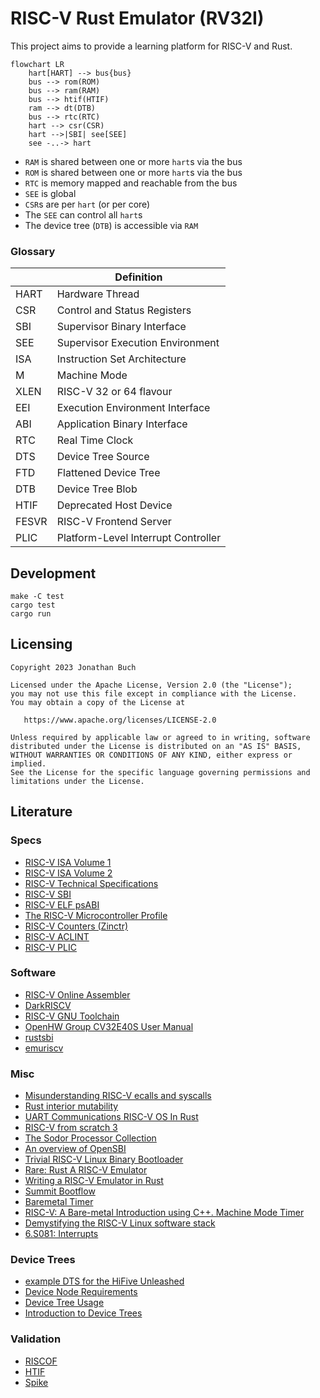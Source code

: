 # RISC-V Rust Emulator (RV32I)

This project aims to provide a learning platform for RISC-V and Rust.

```mermaid
flowchart LR
    hart[HART] --> bus{bus}
    bus --> rom(ROM)
    bus --> ram(RAM)
    bus --> htif(HTIF)
    ram --> dt(DTB)
    bus --> rtc(RTC)
    hart --> csr(CSR)
    hart -->|SBI| see[SEE]
    see -..-> hart
```

* `RAM` is shared between one or more `hart`s via the bus
* `ROM` is shared between one or more `hart`s via the bus
* `RTC` is memory mapped and reachable from the bus
* `SEE` is global
* `CSR`s are per `hart` (or per core)
* The `SEE` can control all `hart`s
* The device tree (`DTB`) is accessible via `RAM`

### Glossary

|       | Definition                          |
|-------|-------------------------------------|
| HART  | Hardware Thread                     |
| CSR   | Control and Status Registers        |
| SBI   | Supervisor Binary Interface         |
| SEE   | Supervisor Execution Environment    |
| ISA   | Instruction Set Architecture        |
| M     | Machine Mode                        |
| XLEN  | RISC-V 32 or 64 flavour             |
| EEI   | Execution Environment Interface     |
| ABI   | Application Binary Interface        |
| RTC   | Real Time Clock                     |
| DTS   | Device Tree Source                  |
| FTD   | Flattened Device Tree               |
| DTB   | Device Tree Blob                    |
| HTIF  | Deprecated Host Device              |
| FESVR | RISC-V Frontend Server              |
| PLIC  | Platform-Level Interrupt Controller |

## Development

```
make -C test
cargo test
cargo run
```

## Licensing

```
Copyright 2023 Jonathan Buch

Licensed under the Apache License, Version 2.0 (the "License");
you may not use this file except in compliance with the License.
You may obtain a copy of the License at

   https://www.apache.org/licenses/LICENSE-2.0

Unless required by applicable law or agreed to in writing, software
distributed under the License is distributed on an "AS IS" BASIS,
WITHOUT WARRANTIES OR CONDITIONS OF ANY KIND, either express or implied.
See the License for the specific language governing permissions and
limitations under the License.
```

## Literature

### Specs

* [RISC-V ISA Volume 1](https://riscv.org/technical/specifications/)
* [RISC-V ISA Volume 2](https://riscv.org/technical/specifications/)
* [RISC-V Technical Specifications](https://wiki.riscv.org/display/HOME/RISC-V+Technical+Specifications)
* [RISC-V SBI](https://github.com/riscv-non-isa/riscv-sbi-doc)
* [RISC-V ELF psABI](https://github.com/riscv-non-isa/riscv-elf-psabi-doc)
* [The RISC-V Microcontroller Profile](https://github.com/emb-riscv/specs-markdown)
* [RISC-V Counters (Zinctr)](https://five-embeddev.com/riscv-isa-manual/latest/counters.html)
* [RISC-V ACLINT](https://github.com/riscv/riscv-aclint)
* [RISC-V PLIC](https://github.com/riscv/riscv-plic-spec)

### Software

* [RISC-V Online Assembler](https://riscvasm.lucasteske.dev/#)
* [DarkRISCV](https://github.com/darklife/darkriscv)
* [RISC-V GNU Toolchain](https://github.com/riscv-collab/riscv-gnu-toolchain)
* [OpenHW Group CV32E40S User Manual](https://docs.openhwgroup.org/projects/cv32e40s-user-manual/en/latest/index.html)
* [rustsbi](https://docs.rs/rustsbi/latest/rustsbi/)
* [emuriscv](https://github.com/jborza/emuriscv)

### Misc

* [Misunderstanding RISC-V ecalls and syscalls](https://jborza.com/emulation/2021/04/22/ecalls-and-syscalls.html)
* [Rust interior mutability](https://doc.rust-lang.org/book/ch16-03-shared-state.html)
* [UART Communications RISC-V OS In Rust](https://osblog.stephenmarz.com/ch2.html)
* [RISC-V from scratch 3](https://twilco.github.io/riscv-from-scratch/2019/07/08/riscv-from-scratch-3.html)
* [The Sodor Processor Collection](https://github.com/ucb-bar/riscv-sodor)
* [An overview of OpenSBI](https://www.thegoodpenguin.co.uk/blog/an-overview-of-opensbi/)
* [Trivial RISC-V Linux Binary Bootloader](https://github.com/ultraembedded/riscv-linux-boot)
* [Rare: Rust A RISC-V Emulator](https://siriusdemon.github.io/Rare/v3-CSR.html)
* [Writing a RISC-V Emulator in Rust](https://book.rvemu.app/index.html)
* [Summit Bootflow](https://riscv.org/wp-content/uploads/2019/12/Summit_bootflow.pdf)
* [Baremetal Timer](https://five-embeddev.com/baremetal/timer/)
* [RISC-V: A Bare-metal Introduction using C++. Machine Mode Timer](https://philmulholland.medium.com/risc-v-a-bare-metal-introduction-with-c-machine-mode-timer-790f55f2c96c)
* [Demystifying the RISC-V Linux software stack](https://www.european-processor-initiative.eu/wp-content/uploads/2022/06/Nick-Kossifidis-@-RISC-V-Week.pdf)
* [6.S081: Interrupts](https://pdos.csail.mit.edu/6.828/2021/slides/6s081-lec-interrupts.pdf)

### Device Trees

* [example DTS for the HiFive Unleashed](https://github.com/riscv-non-isa/riscv-device-tree-doc/blob/master/examples/sifive-hifive_unleashed-microsemi.dts)
* [Device Node Requirements](https://devicetree-specification.readthedocs.io/en/latest/chapter3-devicenodes.html)
* [Device Tree Usage](https://elinux.org/Device_Tree_Usage)
* [Introduction to Device Trees](https://www.nxp.com/docs/en/application-note/AN5125.pdf)

### Validation

* [RISCOF](https://riscof.readthedocs.io/en/latest/installation.html)
* [HTIF](https://github.com/riscv-software-src/riscv-isa-sim/issues/364)
* [Spike](https://chipyard.readthedocs.io/en/latest/Software/Spike.html)

